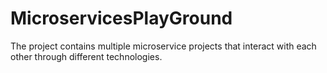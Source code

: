 # MicroservicesPlayGround
The project contains multiple microservice projects that interact with each other through different technologies.
